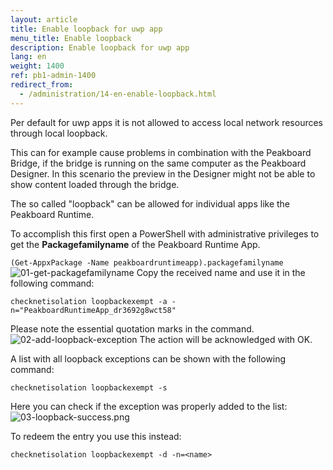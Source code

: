```yaml
---
layout: article
title: Enable loopback for uwp app
menu_title: Enable loopback
description: Enable loopback for uwp app
lang: en
weight: 1400
ref: pb1-admin-1400
redirect_from:
  - /administration/14-en-enable-loopback.html
---
```


Per default for uwp apps it is not allowed to access local network resources through local loopback.

This can for example cause problems in combination with the Peakboard Bridge, if the bridge is running on the same computer as the Peakboard Designer.
In this scenario the preview in the Designer might not be able to show content loaded through the bridge.

The so called "loopback" can be allowed for individual apps like the Peakboard Runtime.

To accomplish this first open a PowerShell with administrative privileges to get the __Packagefamilyname__ of the Peakboard Runtime App.

`(Get-AppxPackage -Name peakboardruntimeapp).packagefamilyname`
![01-get-packagefamilyname](/assets/images/admin/loopback/01-get-packagefamilyname.png)
Copy the received name and use it in the following command:

`checknetisolation loopbackexempt -a -n="PeakboardRuntimeApp_dr3692g8wct58"`

Please note the essential quotation marks in the command.
![02-add-loopback-exception](/assets/images/admin/loopback/02-add-loopback-exception.png)
The action will be acknowledged with OK.

A list with all loopback exceptions can be shown with the following command:

`checknetisolation loopbackexempt -s`

Here you can check if the exception was properly added to the list:
![03-loopback-success.png](/assets/images/admin/loopback/03-loopback-success.png)

To redeem the entry you use this instead:

`checknetisolation loopbackexempt -d -n=<name>`